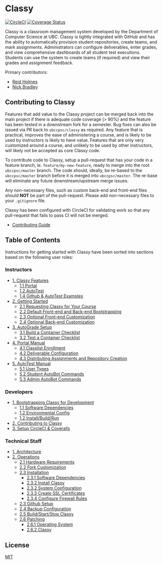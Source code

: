 # Classy

[![CircleCI](https://circleci.com/gh/ubccpsc/classy.svg?style=svg)](https://circleci.com/gh/ubccpsc/classy)
[![Coverage Status](https://coveralls.io/repos/github/ubccpsc/classy/badge.svg?branch=master&service=github)](https://coveralls.io/github/ubccpsc/classy?branch=master)

Classy is a classroom management system developed by the Department of Computer Science at UBC. Classy is tightly integrated with GitHub and has the ability to automatically provision student repositories, create teams, and mark assignments. Administrators can configure deliverables, enter grades, and view comprehensive dashboards of all student test executions. Students can use the system to create teams (if required) and view their grades and assignment feedback.

Primary contributors:

* [Reid Holmes](https://www.cs.ubc.ca/~rtholmes/)
* [Nick Bradley](https://nickbradley.github.io/)

## Contributing to Classy

Features that add value to the Classy project can be merged back into the main project if there is adequate code coverage (> 90%) and the feature has been tested in a downstream fork for a semester. Bug fixes can also be issued via PR back to `ubccpsc/classy` as required. Any feature that is practical, improves the ease of administering a course, and is likely to be used by instructors is likely to have value. Features that are only very customized around a course, and unlikely to be used by other instructors, will likely not be accepted as core Classy code.

To contribute code to Classy, setup a pull-request that has your code in a feature branch, ie. `feature/my-new-feature`, ready to merge into the root `ubccpsc/master` branch. The code should, ideally, be re-based to the `ubccpsc/master` branch before it is merged into `ubccpsc/master`. The re-base will eliminate any future downstream/upstream merge issues.

Any non-necessary files, such as custom back-end and front-end files should **NOT** be part of the pull-request. Please add non-necessary files to your `.gitignore` file.

Classy has been configured with CircleCI for validating work so that any pull-request that fails to pass CI will not be merged.

<!-- TOC depthfrom:2 -->

- [Contributing Guide](/docs/developer/contributing.md)

<!-- /TOC -->

## Table of Contents

Instructions for getting started with Classy have been sorted into sections based on the following user roles:

### Instructors

<!-- TOC depthfrom:2 -->

- [1. Classy Features](/docs/instructor/features.md#overview)
    - [1.1 Portal](/docs/instructor/features.md#portal)
    - [1.2 AutoTest](/docs/instructor/features.md#autotest)
    - [1.4 Github & AutoTest Examples](/docs/instructor/features.md#github-and-autotest-examples)
- [2. Getting Started](/docs/instructor/gettingstarted.md#overview)
    - [2.1 Requesting Classy for Your Course](/docs/instructor/gettingstarted.md#requesting-classy-for-your-course)
    - [2.2 Default Front-end and Back-end Bootstrapping](/docs/instructor/gettingstarted.md#quick-front-end-and-back-end-bootstrapping)
    - [2.3 Optional Front-end Customization](/docs/instructor/gettingstarted.md#front-end-setup)
    - [2.4 Optional Back-end Customization](/docs/instructor/gettingstarted.md#back-end-setup)
- [3. AutoGrade Setup](/docs/instructor/autograde.md#overview)
    - [3.1 Build a Container Checklist](/docs/instructor/autograde.md#build-a-container-checklist)
    - [3.2 Test a Container Checklist](/docs/instructor/container.md#test-a-container-checklist)
- [4. Portal Manual](/docs/instructor/portal.md#overview)
    - [4.1 Classlist Enrollment](/docs/instructor/portal.md#classlistupload)
    - [4.2 Deliverable Configuration](/docs/instructors/portal.md#classlistupload)
    - [4.3 Distributing Assignments and Repository Creation](/docs/instructor/portal.md#repocreation)
- [5. AutoTest Manual](/docs/instructor/autotest.md#overview)
    - [5.1 User Types](/docs/instructor/autotest.md#user-types)
    - [5.2 Student AutoBot Commands](/docs/instructor/autotest.md#student-autobot-commands)
    - [5.3 Admin AutoBot Commands](/docs/instructor/autotest.md#admin-autobot-commands)
  
<!-- /TOC -->

### Developers

<!-- TOC depthfrom:2 -->

- [1. Bootstrapping Classy for Development](/docs/developer/bootstrap.md)
  - [1.1 Software Dependencies](/docs/developer/bootstrap#software-dependencies)
  - [1.2 Environmental Config](/docs/developer/bootstrap#environmental-config)
  - [1.2 Install/Build/Run](/docs/developer/bootstrap#install-build-run)
- [2. Contributing to Classy](#contributing-to-classy)
- [3. Setup CircleCI & Coveralls](/docs/developer/continuousintegration.md)

<!-- /TOC -->

### Technical Staff

<!-- TOC depthfrom:2 -->

- [1. Architecture](/docs/tech-staff/architecture.md)
- [2. Operations](/docs/tech-staff/operations.md)
    - [2.1 Hardware Requirements](/docs/tech-staff/hardware.md)
    - [2.2 Fork Customization](/docs/tech-staff/forkcustomization.md)
    - [2.3 Installation](/docs/tech-staff/install.md)
        - [2.3.1 Software Dependencies](/docs/tech-staff/install.md#software-dependencies)
        - [2.3.2 Install Classy](/docs/tech-staff/install.md#install-classy)
        - [2.3.2 System Configuration](/docs/tech-staff/install.md#create-user-group)
        - [2.3.3 Create SSL Certificates](/docs/tech-staff/install.md#create-ssl-certificates)
        - [2.3.4 Configure Firewall Rules](/docs/tech-staff/install.md#create-firewall-rules)
    - [2.3 Github Setup](/docs/tech-staff/githubsetup.md)
    - [2.4 Backup Configuration](/docs/tech-staff/backups.md)
    - [2.5 Build/Start/Stop Classy](/docs/tech-staff/operatingclassy.md)
    - [2.6 Patching](/docs/tech-staff/updates.md)
      - [2.6.1 Operating System](/docs/tech-staff/updates.md#operating-system)
      - [2.6.2 Classy](/docs/tech-staff/updates.md#classy)

<!-- /TOC -->

## License

[MIT](LICENSE)
